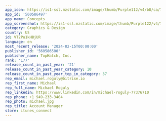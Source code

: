 ```yaml
---
app_icon: https://is1-ssl.mzstatic.com/image/thumb/Purple112/v4/b8/ca/7e/b8ca7e29-84aa-4f42-699a-13dc53380b33/AppIcon-0-0-1x_U007emarketing-0-0-0-10-0-0-85-220.png/1024x1024bb.png
app_id: '560586497'
app_name: Concepts
app_screenshot: https://is1-ssl.mzstatic.com/image/thumb/Purple122/v4/7f/b9/01/7fb901c9-c9cb-4304-c9af-74dac870ea5e/c21e5484-7507-4b9c-ab0c-221f7f395e9d_iPhone_13_Pro_Max_-_0a.png/1284x2778bb.png
category: Graphics & Design
country: US
id: VT2Pu1kH8jUR
language: en
most_recent_release: '2024-02-15T00:00:00'
publisher_id: '560586500'
publisher_name: TopHatch, Inc.
rank: '177'
release_count_in_past_year: '21'
release_count_in_past_year_category: 10
release_count_in_past_year_top_in_category: 37
rep_email: michael.roguly@bitrise.io
rep_first_name: Michael
rep_full_name: Michael Roguly
rep_linkedin: https://www.linkedin.com/in/michael-roguly-77376710
rep_phone: +1 949-233-3404
rep_photo: michael.jpg
rep_title: Account Manager
store: itunes_connect
---
```

